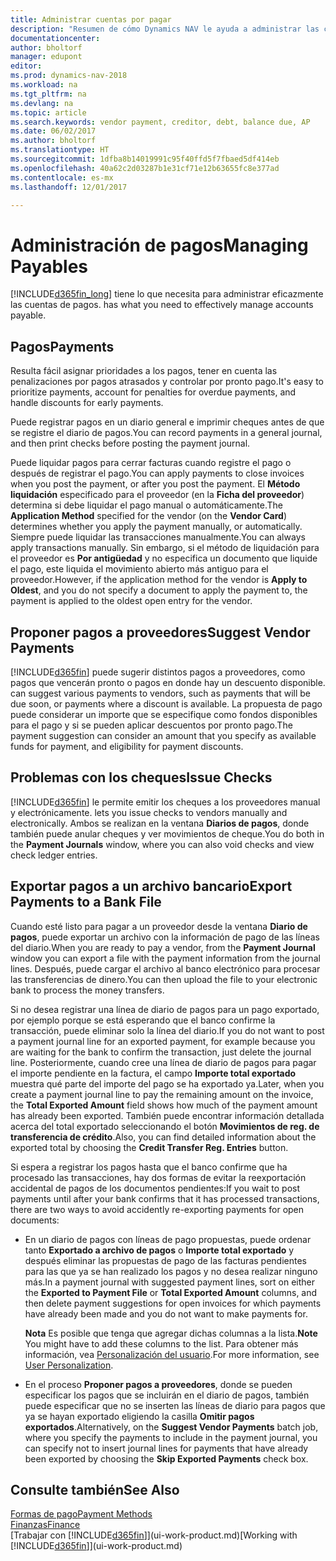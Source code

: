 ```yaml
---
title: Administrar cuentas por pagar
description: "Resumen de cómo Dynamics NAV le ayuda a administrar las cuentas por pagar (AP), incluidos los pagos de proveedor, acreedores, deuda y saldo vencido."
documentationcenter: 
author: bholtorf
manager: edupont
editor: 
ms.prod: dynamics-nav-2018
ms.workload: na
ms.tgt_pltfrm: na
ms.devlang: na
ms.topic: article
ms.search.keywords: vendor payment, creditor, debt, balance due, AP
ms.date: 06/02/2017
ms.author: bholtorf
ms.translationtype: HT
ms.sourcegitcommit: 1dfba8b14019991c95f40ffd5f7fbaed5df414eb
ms.openlocfilehash: 40a62c2d03287b1e31cf71e12b63655fc8e377ad
ms.contentlocale: es-mx
ms.lasthandoff: 12/01/2017

---
```

# <a name="managing-payables"></a><span data-ttu-id="ece5d-103">Administración de pagos</span><span class="sxs-lookup"><span data-stu-id="ece5d-103">Managing Payables</span></span>
[!INCLUDE[d365fin_long](includes/d365fin_long_md.md)]<span data-ttu-id="ece5d-104"> tiene lo que necesita para administrar eficazmente las cuentas de pagos.</span><span class="sxs-lookup"><span data-stu-id="ece5d-104"> has what you need to effectively manage accounts payable.</span></span>  

## <a name="payments"></a><span data-ttu-id="ece5d-105">Pagos</span><span class="sxs-lookup"><span data-stu-id="ece5d-105">Payments</span></span>
<span data-ttu-id="ece5d-106">Resulta fácil asignar prioridades a los pagos, tener en cuenta las penalizaciones por pagos atrasados y controlar por pronto pago.</span><span class="sxs-lookup"><span data-stu-id="ece5d-106">It's easy to prioritize payments, account for penalties for overdue payments, and handle discounts for early payments.</span></span>

<span data-ttu-id="ece5d-107">Puede registrar pagos en un diario general e imprimir cheques antes de que se registre el diario de pagos.</span><span class="sxs-lookup"><span data-stu-id="ece5d-107">You can record payments in a general journal, and then print checks before posting the payment journal.</span></span>

<span data-ttu-id="ece5d-108">Puede liquidar pagos para cerrar facturas cuando registre el pago o después de registrar el pago.</span><span class="sxs-lookup"><span data-stu-id="ece5d-108">You can apply payments to close invoices when you post the payment, or after you post the payment.</span></span> <span data-ttu-id="ece5d-109">El **Método liquidación** especificado para el proveedor (en la **Ficha del proveedor**) determina si debe liquidar el pago manual o automáticamente.</span><span class="sxs-lookup"><span data-stu-id="ece5d-109">The **Application Method** specified for the vendor (on the **Vendor Card**) determines whether you apply the payment manually, or automatically.</span></span> <span data-ttu-id="ece5d-110">Siempre puede liquidar las transacciones manualmente.</span><span class="sxs-lookup"><span data-stu-id="ece5d-110">You can always apply transactions manually.</span></span> <span data-ttu-id="ece5d-111">Sin embargo, si el método de liquidación para el proveedor es **Por antigüedad** y no especifica un documento que liquide el pago, este liquida el movimiento abierto más antiguo para el proveedor.</span><span class="sxs-lookup"><span data-stu-id="ece5d-111">However, if the application method for the vendor is **Apply to Oldest**, and you do not specify a document to apply the payment to, the payment is applied to the oldest open entry for the vendor.</span></span>

## <a name="suggest-vendor-payments"></a><span data-ttu-id="ece5d-112">Proponer pagos a proveedores</span><span class="sxs-lookup"><span data-stu-id="ece5d-112">Suggest Vendor Payments</span></span>
[!INCLUDE[d365fin](includes/d365fin_md.md)]<span data-ttu-id="ece5d-113"> puede sugerir distintos pagos a proveedores, como pagos que vencerán pronto o pagos en donde hay un descuento disponible.</span><span class="sxs-lookup"><span data-stu-id="ece5d-113"> can suggest various payments to vendors, such as payments that will be due soon, or payments where a discount is available.</span></span> <span data-ttu-id="ece5d-114">La propuesta de pago puede considerar un importe que se especifique como fondos disponibles para el pago y si se pueden aplicar descuentos por pronto pago.</span><span class="sxs-lookup"><span data-stu-id="ece5d-114">The payment suggestion can consider an amount that you specify as available funds for payment, and eligibility for payment discounts.</span></span>

## <a name="issue-checks"></a><span data-ttu-id="ece5d-115">Problemas con los cheques</span><span class="sxs-lookup"><span data-stu-id="ece5d-115">Issue Checks</span></span>
[!INCLUDE[d365fin](includes/d365fin_md.md)]<span data-ttu-id="ece5d-116"> le permite emitir los cheques a los proveedores manual y electrónicamente.</span><span class="sxs-lookup"><span data-stu-id="ece5d-116"> lets you issue checks to vendors manually and electronically.</span></span> <span data-ttu-id="ece5d-117">Ambos se realizan en la ventana **Diarios de pagos**, donde también puede anular cheques y ver movimientos de cheque.</span><span class="sxs-lookup"><span data-stu-id="ece5d-117">You do both in the **Payment Journals** window, where you can also void checks and view check ledger entries.</span></span>

## <a name="export-payments-to-a-bank-file"></a><span data-ttu-id="ece5d-118">Exportar pagos a un archivo bancario</span><span class="sxs-lookup"><span data-stu-id="ece5d-118">Export Payments to a Bank File</span></span>
<span data-ttu-id="ece5d-119">Cuando esté listo para pagar a un proveedor desde la ventana **Diario de pagos**, puede exportar un archivo con la información de pago de las líneas del diario.</span><span class="sxs-lookup"><span data-stu-id="ece5d-119">When you are ready to pay a vendor, from the **Payment Journal** window you can export a file with the payment information from the journal lines.</span></span> <span data-ttu-id="ece5d-120">Después, puede cargar el archivo al banco electrónico para procesar las transferencias de dinero.</span><span class="sxs-lookup"><span data-stu-id="ece5d-120">You can then upload the file to your electronic bank to process the money transfers.</span></span>

<span data-ttu-id="ece5d-121">Si no desea registrar una línea de diario de pagos para un pago exportado, por ejemplo porque se está esperando que el banco confirme la transacción, puede eliminar solo la línea del diario.</span><span class="sxs-lookup"><span data-stu-id="ece5d-121">If you do not want to post a payment journal line for an exported payment, for example because you are waiting for the bank to confirm the transaction, just delete the journal line.</span></span> <span data-ttu-id="ece5d-122">Posteriormente, cuando cree una línea de diario de pagos para pagar el importe pendiente en la factura, el campo **Importe total exportado** muestra qué parte del importe del pago se ha exportado ya.</span><span class="sxs-lookup"><span data-stu-id="ece5d-122">Later, when you create a payment journal line to pay the remaining amount on the invoice, the **Total Exported Amount** field shows how much of the payment amount has already been exported.</span></span> <span data-ttu-id="ece5d-123">También puede encontrar información detallada acerca del total exportado seleccionando el botón **Movimientos de reg. de transferencia de crédito**.</span><span class="sxs-lookup"><span data-stu-id="ece5d-123">Also, you can find detailed information about the exported total by choosing the **Credit Transfer Reg. Entries** button.</span></span>

<span data-ttu-id="ece5d-124">Si espera a registrar los pagos hasta que el banco confirme que ha procesado las transacciones, hay dos formas de evitar la reexportación accidental de pagos de los documentos pendientes:</span><span class="sxs-lookup"><span data-stu-id="ece5d-124">If you wait to post payments until after your bank confirms that it has processed transactions, there are two ways to avoid accidently re-exporting payments for open documents:</span></span>  

* <span data-ttu-id="ece5d-125">En un diario de pagos con líneas de pago propuestas, puede ordenar tanto **Exportado a archivo de pagos** o **Importe total exportado** y después eliminar las propuestas de pago de las facturas pendientes para las que ya se han realizado los pagos y no desea realizar ninguno más.</span><span class="sxs-lookup"><span data-stu-id="ece5d-125">In a payment journal with suggested payment lines, sort on either the **Exported to Payment File** or **Total Exported Amount** columns, and then delete payment suggestions for open invoices for which payments have already been made and you do not want to make payments for.</span></span>

    <span data-ttu-id="ece5d-126">**Nota** Es posible que tenga que agregar dichas columnas a la lista.</span><span class="sxs-lookup"><span data-stu-id="ece5d-126">**Note** You might have to add these columns to the list.</span></span> <span data-ttu-id="ece5d-127">Para obtener más información, vea [Personalización del usuario](ui-user-personalization.md).</span><span class="sxs-lookup"><span data-stu-id="ece5d-127">For more information, see [User Personalization](ui-user-personalization.md).</span></span>  
* <span data-ttu-id="ece5d-128">En el proceso **Proponer pagos a proveedores**, donde se pueden especificar los pagos que se incluirán en el diario de pagos, también puede especificar que no se inserten las líneas de diario para pagos que ya se hayan exportado eligiendo la casilla **Omitir pagos exportados**.</span><span class="sxs-lookup"><span data-stu-id="ece5d-128">Alternatively, on the **Suggest Vendor Payments** batch job, where you specify the payments to include in the payment journal, you can specify not to insert journal lines for payments that have already been exported by choosing the **Skip Exported Payments** check box.</span></span>

## <a name="see-also"></a><span data-ttu-id="ece5d-129">Consulte también</span><span class="sxs-lookup"><span data-stu-id="ece5d-129">See Also</span></span>
[<span data-ttu-id="ece5d-130">Formas de pago</span><span class="sxs-lookup"><span data-stu-id="ece5d-130">Payment Methods</span></span>](finance-payment-methods.md)  
[<span data-ttu-id="ece5d-131">Finanzas</span><span class="sxs-lookup"><span data-stu-id="ece5d-131">Finance</span></span>](finance.md)  
<span data-ttu-id="ece5d-132">[Trabajar con [!INCLUDE[d365fin](includes/d365fin_md.md)]](ui-work-product.md)</span><span class="sxs-lookup"><span data-stu-id="ece5d-132">[Working with [!INCLUDE[d365fin](includes/d365fin_md.md)]](ui-work-product.md)</span></span>

